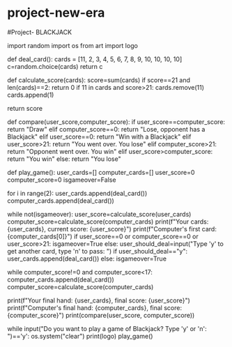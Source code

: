 # project-new-era
#Project- BLACKJACK

import random
import os
from art import logo

def deal_card():
  cards = [11, 2, 3, 4, 5, 6, 7, 8, 9, 10, 10, 10, 10]
  c=random.choice(cards)
  return c

def calculate_score(cards):
  score=sum(cards)
  if score==21 and len(cards)==2:
    return 0
  if 11 in cards and score>21:
    cards.remove(11)
    cards.append(1)
    
  return score

def compare(user_score,computer_score):
  if user_score==computer_score:
    return "Draw"
  elif computer_score==0:
    return "Lose, opponent has a Blackjack"
  elif user_score==0:
    return "Win with a Blackjack"
  elif user_score>21:
    return "You went over. You lose"
  elif computer_score>21:
    return "Opponent went over. You win"
  elif user_score>computer_score:
    return "You win"
  else:
    return "You lose"

def play_game():
  user_cards=[]
  computer_cards=[]
  user_score=0
  computer_score=0
  isgameover=False

  for i in range(2):
    user_cards.append(deal_card())
    computer_cards.append(deal_card())

  while not(isgameover):
    user_score=calculate_score(user_cards)
    computer_score=calculate_score(computer_cards)
    print(f"Your cards: {user_cards}, current score: {user_score}")
    print(f"Computer's first card: {computer_cards[0]}")
    if user_score==0 or computer_score==0 or user_score>21:
      isgameover=True
    else:
      user_should_deal=input("Type 'y' to get another card, type 'n' to pass: ")
      if user_should_deal=="y":
        user_cards.append(deal_card())
      else:
        isgameover=True

  while computer_score!=0 and computer_score<17:
    computer_cards.append(deal_card())
    computer_score=calculate_score(computer_cards)

  print(f"Your final hand: {user_cards}, final score: {user_score}")
  print(f"Computer's final hand: {computer_cards}, final score: {computer_score}")
  print(compare(user_score, computer_score))
  
while input("Do you want to play a game of Blackjack? Type 'y' or 'n': ")=='y':
  os.system("clear")
  print(logo)
  play_game()

